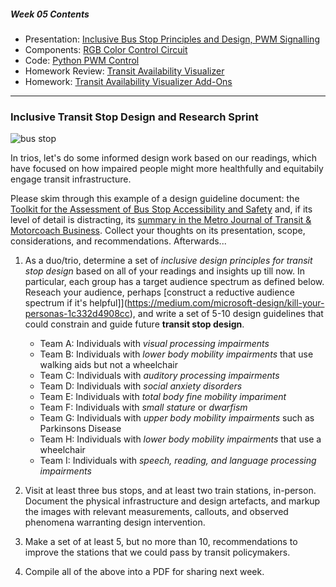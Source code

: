 ##### Week 05 Contents
- Presentation: [Inclusive Bus Stop Principles and Design, PWM Signalling](readme.md)
- Components: [RGB Color Control Circuit](circuits.md)
- Code: [Python PWM Control](python-gpio.md)
- Homework Review: [Transit Availability Visualizer](homework-answers.md)
- Homework: [Transit Availability Visualizer Add-Ons](homework.md)

-----

### Inclusive Transit Stop Design and Research Sprint

![bus stop](https://pbs.twimg.com/media/DAmCRsMXcAACX7v.jpg)

In trios, let's do some informed design work based on our readings, which have focused on how impaired people might more healthfully and equitabily engage transit infrastructure.

Please skim through this example of a design guideline document: the [Toolkit for the Assessment of Bus Stop Accessibility and Safety](https://www.nadtc.org/wp-content/uploads/NADTC-Toolkit-for-the-Assessment-of-Bus-Stop-Accessibility.pdf) and, if its level of detail is distracting, its [summary in the Metro Journal of Transit & Motorcoach Business](https://www.metro-magazine.com/accessibility/article/721873/step-by-step-designing-and-building-accessible-bus-stops). Collect your thoughts on its presentation, scope, considerations, and recommendations. Afterwards...

1. As a duo/trio, determine a set of *inclusive design principles for transit stop design* based on all of your readings and insights up till now. In particular, each group has a target audience spectrum as defined below. Reseach your audience, perhaps [construct a reductive audience spectrum if it's helpful]](https://medium.com/microsoft-design/kill-your-personas-1c332d4908cc), and write a set of 5-10 design guidelines that could constrain and guide future **transit stop design**.

	- Team A: Individuals with *visual processing impairments*
	- Team B: Individuals with *lower body mobility impairments* that use walking aids but not a wheelchair
	- Team C: Individuals with *auditory processing impairments*
	- Team D: Individuals with *social anxiety disorders* 
	- Team E: Individuals with *total body fine mobility impariment*
	- Team F: Individuals with *small stature* or *dwarfism*
	- Team G: Individuals with *upper body mobility impairments* such as Parkinsons Disease
	- Team H: Individuals with *lower body mobility impairments* that use a wheelchair
	- Team I: Individuals with *speech, reading, and language processing impairments* 

2. Visit at least three bus stops, and at least two train stations, in-person. Document the physical infrastructure and design artefacts, and markup the images with relevant measurements, callouts, and observed phenomena warranting design intervention.

3. Make a set of at least 5, but no more than 10, recommendations to improve the stations that we could pass by transit policymakers.

4. Compile all of the above into a PDF for sharing next week.
